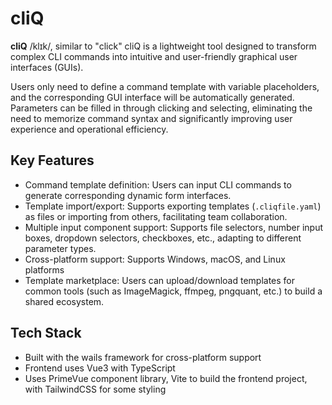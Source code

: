 # cliQ

**cliQ** /klɪk/, similar to "click"
cliQ is a lightweight tool designed to transform complex CLI commands into intuitive and user-friendly graphical user interfaces (GUIs).

Users only need to define a command template with variable placeholders, and the corresponding GUI interface will be automatically generated. Parameters can be filled in through clicking and selecting, eliminating the need to memorize command syntax and significantly improving user experience and operational efficiency.

## Key Features
- Command template definition: Users can input CLI commands to generate corresponding dynamic form interfaces.
- Template import/export: Supports exporting templates (`.cliqfile.yaml`) as files or importing from others, facilitating team collaboration.
- Multiple input component support: Supports file selectors, number input boxes, dropdown selectors, checkboxes, etc., adapting to different parameter types.
- Cross-platform support: Supports Windows, macOS, and Linux platforms
- Template marketplace: Users can upload/download templates for common tools (such as ImageMagick, ffmpeg, pngquant, etc.) to build a shared ecosystem.

## Tech Stack
- Built with the wails framework for cross-platform support
- Frontend uses Vue3 with TypeScript
- Uses PrimeVue component library, Vite to build the frontend project, with TailwindCSS for some styling